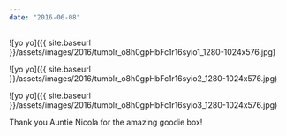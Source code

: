 ```yaml
---
date: "2016-06-08"
---
```


![yo yo]({{ site.baseurl }}/assets/images/2016/tumblr_o8h0gpHbFc1r16syio1_1280-1024x576.jpg)

![yo yo]({{ site.baseurl }}/assets/images/2016/tumblr_o8h0gpHbFc1r16syio2_1280-1024x576.jpg)

![yo yo]({{ site.baseurl }}/assets/images/2016/tumblr_o8h0gpHbFc1r16syio3_1280-1024x576.jpg)

Thank you Auntie Nicola for the amazing goodie box!
